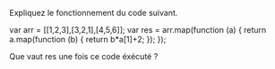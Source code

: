 Expliquez le fonctionnement du code suivant.

var arr = [[1,2,3],[3,2,1],[4,5,6]];
var res = arr.map(function (a) {
    return a.map(function (b) {
        return b*a[1]+2;
    });
});

Que vaut res une fois ce code éxécuté ?
